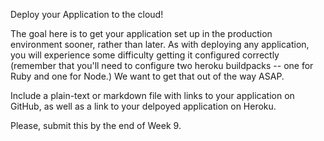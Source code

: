 Deploy your Application to the cloud!

The goal here is to get your application set up in the production environment
sooner, rather than later. As with deploying any application, you will
experience some difficulty getting it configured correctly (remember that
you'll need to configure two heroku buildpacks -- one for Ruby and one for
Node.) We want to get that out of the way ASAP.

Include a plain-text or markdown file with links to your application on GitHub,
as well as a link to your delpoyed application on Heroku.

Please, submit this by the end of Week 9.
